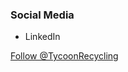### Social Media

- LinkedIn

<a href="https://twitter.com/TycoonRecycling?ref_src=twsrc%5Etfw" class="twitter-follow-button" data-show-count="false">Follow @TycoonRecycling</a><script async src="https://platform.twitter.com/widgets.js" charset="utf-8"></script>
